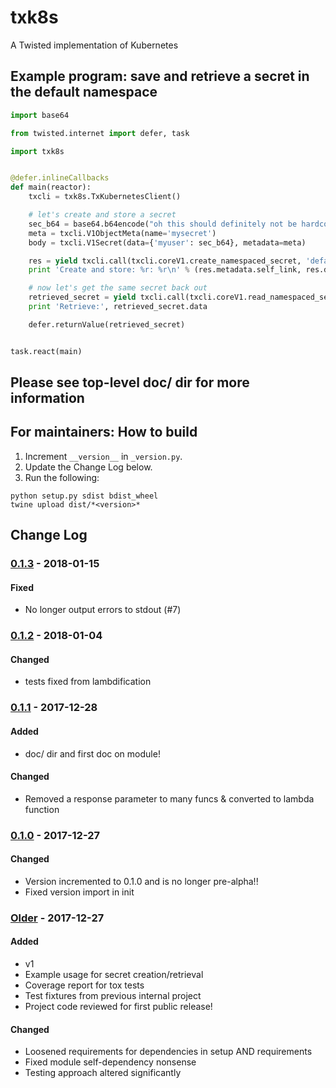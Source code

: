# txk8s

A Twisted implementation of Kubernetes

## Example program: save and retrieve a secret in the default namespace

```python
import base64

from twisted.internet import defer, task

import txk8s


@defer.inlineCallbacks
def main(reactor):
    txcli = txk8s.TxKubernetesClient()

    # let's create and store a secret
    sec_b64 = base64.b64encode("oh this should definitely not be hardcoded")
    meta = txcli.V1ObjectMeta(name='mysecret')
    body = txcli.V1Secret(data={'myuser': sec_b64}, metadata=meta)

    res = yield txcli.call(txcli.coreV1.create_namespaced_secret, 'default', body)
    print 'Create and store: %r: %r\n' % (res.metadata.self_link, res.data)

    # now let's get the same secret back out
    retrieved_secret = yield txcli.call(txcli.coreV1.read_namespaced_secret, 'mysecret', 'default')
    print 'Retrieve:', retrieved_secret.data

    defer.returnValue(retrieved_secret)


task.react(main)
```

## Please see top-level doc/ dir for more information

## For maintainers: How to build

1. Increment `__version__` in `_version.py`.
2. Update the Change Log below.
3. Run the following:

```
python setup.py sdist bdist_wheel
twine upload dist/*<version>*
```

## Change Log

### [0.1.3] - 2018-01-15
#### Fixed
- No longer output errors to stdout (#7)

### [0.1.2] - 2018-01-04
#### Changed
- tests fixed from lambdification

### [0.1.1] - 2017-12-28
#### Added
- doc/ dir and first doc on module!
#### Changed
- Removed a response parameter to many funcs & converted to lambda function

### [0.1.0] - 2017-12-27
#### Changed
- Version incremented to 0.1.0 and is no longer pre-alpha!!
- Fixed version import in init

### [Older] - 2017-12-27
#### Added
- v1
- Example usage for secret creation/retrieval
- Coverage report for tox tests
- Test fixtures from previous internal project
- Project code reviewed for first public release!
#### Changed
- Loosened requirements for dependencies in setup AND requirements
- Fixed module self-dependency nonsense
- Testing approach altered significantly

[0.1.3]: https://github.com/Brightmd/txk8s/compare/0.1.2...0.1.3
[0.1.2]: https://github.com/Brightmd/txk8s/compare/0.1.1...0.1.2
[0.1.1]: https://github.com/Brightmd/txk8s/compare/0.1.0...0.1.1
[0.1.0]: https://github.com/Brightmd/txk8s/compare/0.0.2...0.1.0
[Older]: https://github.com/Brightmd/txk8s/tree/0.0.2

